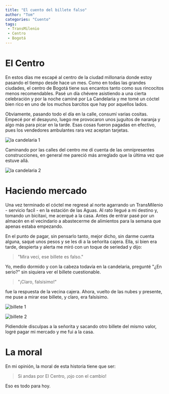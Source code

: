 ```yaml
---
title: "El cuento del billete falso"
author: "Tom"
categories: "Cuento"
tags: 
 - TransMilenio
 - Centro
 - Bogotá
---
```


# El Centro

En estos días me escapé al centro de la ciudad millonaria donde estoy pasando el tiempo desde hace un mes. Como en todas las grandes ciudades, el centro de Bogotá tiene sus encantos tanto como sus rincocitos menos recomendables. Pasé un día chévere asistiendo a una cierta celebración y por la noche caminé por La Candelaria y me tomé un cóctel bien rico en uno de los muchos barcitos que hay por aquellos lados.

Obviamente, pasando todo el día en la calle, consumí varias cositas. Empecé por el desayuno, luego me provocaron unos juguitos de naranja y algo más para picar en la tarde. Esas cosas fueron pagadas en efectivo, pues los vendedores ambulantes rara vez aceptan tarjetas.

![la candelaria 1]({{site.url}}/assets/images/posts/lacandelaria1.jpg)

Caminando por las calles del centro me dí cuenta de las omnipresentes construcciones, en general me pareció más arreglado que la última vez que estuve allá. 

![la candelaria 2]({{site.url}}/assets/images/posts/lacandelaria2.jpg)

# Haciendo mercado

Una vez terminado el cóctel me regresé al norte agarrando un TransMilenio - servicio facíl - en la estación de las Aguas. Al rato llegué a mi destino y, tomando un bicitaxi, me acerqué a la casa. Antes de entrar pasé por un almacén en el vecindario a abastecerme de alimientos para la semana que apenas estaba empezando. 

En el punto de pagar, sin pensarlo tanto, mejor dicho, sin darme cuenta alguna, saqué unos pesos y se les di a la señorita cajera. Ella, si bien era tarde, despierta y alerta me miró con un toque de seriedad y dijo: 

> "Mira veci, ese billete es falso."

Yo, medio dormido y con la cabeza todavía en la candelaria, pregunté "¿En serio?" sin siquiera ver el billete cuestionable.

> "¡Claro, falsísimo!" 

fue la respuesta de la vecina cajera. Ahora, vuelto de las nubes y presente, me puse a mirar ese billete, y claro, era falsísimo.

![billete 1]({{site.url}}/assets/images/posts/billete1.jpg)

![billete 2]({{site.url}}/assets/images/posts/billete2.jpg)

Pidiendole disculpas a la señorita y sacando otro billete del mismo valor, logré pagar mi mercado y me fui a la casa.

# La moral

En mi opinión, la moral de esta historia tiene que ser: 

> Si andas por El Centro, ¡ojo con el cambio!

Eso es todo para hoy.